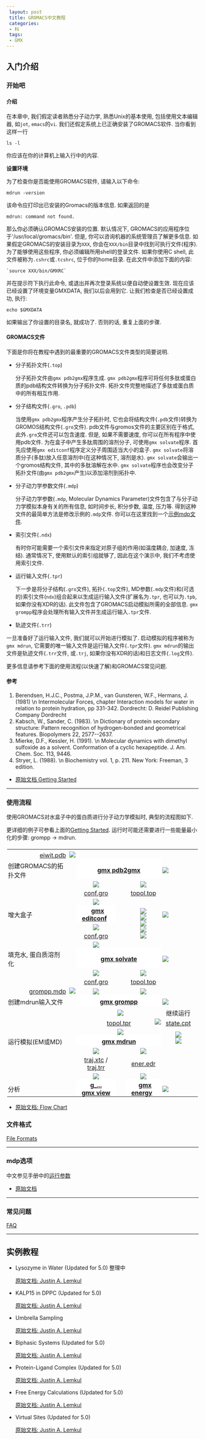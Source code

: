 ```yaml
---
 layout: post
 title: GROMACS中文教程
 categories:
 - 科
 tags:
 - GMX
---
```


<style>
table,th,td,tr { border: none; padding: 5px 2px 0px 2px; }
</style>

## 入门介绍

### 开始吧

#### 介绍

在本章中, 我们假定读者熟悉分子动力学, 熟悉Unix的基本使用, 包括使用文本编辑器, 如`jot`, `emacs`的`vi`. 我们还假定系统上已正确安装了GROMACS软件. 当你看到这样一行

`ls -l`

你应该在你的计算机上输入行中的内容.

__设置环境__

为了检查你是否能使用GROMACS软件, 请输入以下命令:

`mdrun -version`

该命令应打印出已安装的Gromacs的版本信息. 如果返回的是

	mdrun: command not found.

那么你必须确认GROMACS安装的位置. 默认情况下, GROMACS的应用程序位于'/usr/local/gromacs/bin'.
但是, 你可以咨询机器的系统管理员了解更多信息.
如果假定GROMACS的安装目录为`XXX`, 你会在`XXX/bin`目录中找到可执行文件(程序).
为了能够使用这些程序, 你必须编辑所用shell的登录文件.
如果你使用C shell, 此文件被称为`.cshrc`或`.tcshrc`, 位于你的home目录. 在此文件中添加下面的内容:

	`source XXX/bin/GMXRC`

并在提示符下执行此命令, 或退出并再次登录系统以便自动使设置生效. 现在应该已经设置了环境变量GMXDATA, 我们以后会用到它. 让我们检查是否已经设置成功, 执行:

`echo $GMXDATA`

如果输出了你设置的目录名, 就成功了. 否则的话, 重复上面的步骤.

#### GROMACS文件

下面是你将在教程中遇到的最重要的GROMACS文件类型的简要说明.

- 分子拓扑文件(`.top`)

	分子拓扑文件由`gmx pdb2gmx`程序生成. `gmx pdb2gmx`程序可将任何多肽或蛋白质的pdb结构文件转换为分子拓扑文件. 拓扑文件完整地描述了多肽或蛋白质中的所有相互作用.

- 分子结构文件(`.gro`, `.pdb`)

	当使用`gmx pdb2gmx`程序产生分子拓扑时, 它也会将结构文件(`.pdb`文件)转换为GROMOS结构文件(`.gro`文件).
	pdb文件与gromos文件的主要区别在于格式, 此外`.gro`文件还可以包含速度. 但是, 如果不需要速度, 你可以在所有程序中使用pdb文件. 为在盒子中产生多肽周围的溶剂分子, 可使用`gmx solvate`程序.
	首先应使用`gmx editconf`程序定义分子周围适当大小的盒子. `gmx solvate`将溶质分子(多肽)放入任意溶剂中(在这种情况下, 溶剂是水). `gmx solvate`会输出一个gromos结构文件, 其中的多肽溶解在水中. `gmx solvate`程序也会改变分子拓扑文件(由`gmx pdb2gmx`产生)以添加溶剂到拓扑中.

- 分子动力学参数文件(`.mdp`)

	分子动力学参数(`.mdp`, Molecular Dynamics Parameter)文件包含了与分子动力学模拟本身有关的所有信息, 如时间步长, 积分步数, 温度, 压力等. 得到这种文件的最简单方法是修改示例的`.mdp`文件. 你可以在这里找到一个[示例mdp文件](http://manual.gromacs.org/online/mdp.html).

- 索引文件(`.ndx`)

	有时你可能需要一个索引文件来指定对原子组的作用(如温度耦合, 加速度, 冻结). 通常情况下, 使用默认的索引组就够了, 因此在这个演示中, 我们不考虑使用索引文件.

- 运行输入文件(`.tpr`)

	下一步是将分子结构(`.gro`文件), 拓扑(`.top`文件), MD参数(`.mdp`文件)和(可选的)索引文件(`ndx`)组合起来以生成运行输入文件(扩展名为`.tpr`, 也可以为`.tpb`, 如果你没有XDR的话). 此文件包含了GROMACS启动模拟所需的全部信息. `gmx grompp`程序会处理所有输入文件并生成运行输入`.tpr`文件.

- 轨迹文件(`.trr`)

一旦准备好了运行输入文件, 我们就可以开始进行模拟了. 启动模拟的程序被称为`gmx mdrun`, 它需要的唯一输入文件是运行输入文件(`.tpr`文件). `gmx mdrun`的输出文件是轨迹文件(`.trr`文件, 或`.trj`, 如果你没有XDR的话)和日志文件(`.log`文件).

更多信息请参考下面的使用流程(以快速了解)和GROMACS常见问题.

#### 参考

1. Berendsen, H.J.C., Postma, J.P.M., van Gunsteren, W.F., Hermans, J. (1981)  \n
Intermolecular Forces, chapter Interaction models for water in relation to protein hydration, pp 331-342. Dordrecht: D. Reidel Publishing Company Dordrecht
2. Kabsch, W., Sander, C. (1983). \n
Dictionary of protein secondary structure: Pattern recognition of hydrogen-bonded and geometrical features. Biopolymers 22, 2577--2637.
3. Mierke, D.F., Kessler, H. (1991). \n
Molecular dynamics with dimethyl sulfoxide as a solvent. Conformation of a cyclic hexapeptide. J. Am. Chem. Soc. 113, 9446.
4. Stryer, L. (1988). \n
Biochemistry vol. 1, p. 211. New York: Freeman, 3 edition.

- [原始文档 Getting Started](http://manual.gromacs.org/online/getting_started.html)

----

### 使用流程

使用GROMACS对水盒子中的蛋白质进行分子动力学模拟时, 典型的流程图如下.

更详细的例子可参看上面的<a href="http://manual.gromacs.org/online/getting_started.html">Getting Started</a>.
运行时可能还需要进行一些能量最小化的步骤: grompp -> mdrun.

<center>
<table border="0" cellmargin="0" cellpadding="0" cellspacing="0">

<tbody><tr>
<td colspan="2" align="RIGHT"> <a href="http://manual.gromacs.org/online/pdb.html" onmouseover="window.status=&#39;Protein Databank file&#39;; return true">eiwit.pdb</a></td>
<td align="RIGHT">&nbsp;<img src="/GMX/flow_leftrightdown.gif"></td>
<td></td>
<td></td>
<td></td>
</tr>

<tr>
<td colspan="2" align="LEFT">创建GROMACS的拓扑文件</td>
<td></td>
<td bgcolor="#ffffff" colspan="3" align="CENTER">&nbsp;<a href="http://manual.gromacs.org/programs/gmx-pdb2gmx.html" onmouseover="window.status=&#39;Convert PDB file to GROMAX coordinate file and topology&#39;; return true"><b>gmx pdb2gmx</b></a>&nbsp;</td>
<td><img src="/GMX/flow_vrule.gif"></td>
</tr>

<tr>
<td></td>
<td></td>
<td></td>
<td align="CENTER"><img src="/GMX/flow_vline.gif" border="0"></td>
<td width="20"></td>
<td align="CENTER"><img src="/GMX/flow_vline.gif"></td>
</tr>

<tr>
<td></td>
<td></td>
<td></td>
<td align="CENTER"><a href="http://manual.gromacs.org/online/gro.html" onmouseover="window.status=&#39;GROMACS coordinate file containing molecules from PDB file&#39;; return true">conf.gro</a></td>
<td></td>
<td align="CENTER"> <a href="http://manual.gromacs.org/online/top.html" onmouseover="window.status=&#39;GROMACS ascii topology file&#39;; return true">topol.top</a> </td>
</tr>

<tr>
<td></td>
<td></td>
<td></td>
<td align="CENTER"><img src="/GMX/flow_down.gif" border="0"></td>
<td></td>
<td rowspan="5" colspan="1" align="CENTER"><img src="/GMX/flow_vline.gif"><br><img src="/GMX/flow_vline.gif"><br><img src="/GMX/flow_vline.gif"><br><img src="/GMX/flow_vline.gif"><br><img src="/GMX/flow_down.gif"></td>
</tr>

<tr>
<td colspan="2" align="left">增大盒子</td>
<td></td>
<td align="CENTER" bgcolor="#ffffff">&nbsp;&nbsp;<a href="http://manual.gromacs.org/programs/gmx-editconf.html" onmouseover="window.status=&#39;Adjust boxsize and placement of molecule&#39;; return true"><b>gmx editconf</b></a>&nbsp;&nbsp;</td>
<td></td>
<td><img src="/GMX/flow_vrule.gif"></td>
</tr>

<tr>
<td></td>
<td></td>
<td></td>
<td align="CENTER"><img src="/GMX/flow_vline.gif"></td>
<td></td>
</tr>

<tr>
<td></td>
<td></td>
<td></td>
<td align="CENTER"> <a href="http://manual.gromacs.org/online/gro.html" onmouseover="window.status=&#39;GROMACS coordinate file with adjusted box etc.&#39;; return true">conf.gro</a> </td>
<td></td>
</tr>

<tr>
<td></td>
<td></td>
<td></td>
<td align="CENTER"><img src="/GMX/flow_down.gif"></td>
<td></td>
</tr>

<tr>
<td colspan="2" align="LEFT">填充水, 蛋白质溶剂化</td>
<td></td>
<td colspan="3" align="CENTER" bgcolor="#ffffff">&nbsp;<a href="http://manual.gromacs.org/programs/gmx-solvate.html" onmouseover="window.status=&#39;Fill box with water (solvate molecule)&#39;; return true"><b>gmx solvate</b></a>&nbsp;</td>
<td><img src="/GMX/flow_vrule.gif"></td>
</tr>

<tr>
<td></td>
<td></td>
<td></td>
<td align="CENTER"><img src="/GMX/flow_vline.gif"></td>
<td></td>
<td align="CENTER"><img src="/GMX/flow_vline.gif"></td>
</tr>

<tr>
<td></td>
<td></td>
<td></td>
<td align="CENTER"><a href="http://manual.gromacs.org/online/gro.html" onmouseover="window.status=&#39;GROMACS coordinate file with water molecules added&#39;; return true">conf.gro</a></td>
<td></td>
<td align="CENTER"> <a href="http://manual.gromacs.org/online/top.html" onmouseover="window.status=&#39;GROMACS ascii topology file with water molecules added&#39;; return true">topol.top</a> </td>
</tr>

<tr>
<td colspan="2" align="RIGHT"><a href="http://manual.gromacs.org/online/mdp.html" onmouseover="window.status=&#39;Parameter file for grompp (controls all MD parameters)&#39;; return true">grompp.mdp</a></td>
<td align="RIGHT">&nbsp;<img src="/GMX/flow_leftrightdown.gif"></td>
<td align="CENTER"><img src="/GMX/flow_down.gif"></td>
<td></td>
<td align="CENTER"><img src="/GMX/flow_down.gif"></td>
<td></td>
</tr>

<tr>
<td colspan="2" align="LEFT">创建mdrun输入文件</td>
<td></td>
<td colspan="3" align="CENTER" bgcolor="#ffffff">&nbsp; <a href="http://manual.gromacs.org/programs/gmx-grompp.html" onmouseover="window.status=&#39;Process parameters, coordinates and topology and write binary topology&#39;; return true"><b>gmx grompp</b></a> &nbsp;</td>
<td><img src="/GMX/flow_vrule.gif"></td>
<td></td>
<td></td>
</tr>

<tr>
<td></td>
<td></td>
<td></td>
<td></td>
<td align="CENTER"><img src="/GMX/flow_vline.gif"></td>
<td rowspan="3" align="RIGHT">
<img src="/GMX/flow_rightleftdown.gif"></td>
<td align="CENTER" valign="BOTTOM">继续运行</td>
</tr>

<tr>
<td colspan="2" align="LEFT"></td>
<td></td>
<td colspan="3" align="CENTER"> <a href="http://manual.gromacs.org/online/tpr.html" onmouseover="window.status=&#39;Portable GROMACS binary run input file (contains all information to start MD run)&#39;; return true">topol.tpr</a></td>
<td align="CENTER">&nbsp;&nbsp;<a href="http://manual.gromacs.org/online/cpt.html" onmouseover="window.status=&#39;Checkpoint file&#39;; return true">state.cpt</a>&nbsp;&nbsp;</td>
</tr>

<tr>
<td></td>
<td></td>
<td></td>
<td></td>
<td align="CENTER"><img src="/GMX/flow_down.gif"></td>
<td rowspan="2" align="CENTER">
<img src="/GMX/flow_vline.gif"><br>
<img src="/GMX/flow_leftup.gif"></td>
</tr>

<tr>
<td colspan="2">运行模拟(EM或MD)</td>
<td></td>
<td colspan="3" align="CENTER" bgcolor="#ffffff">&nbsp;<a href="http://manual.gromacs.org/programs/gmx-mdrun.html" onmouseover="window.status=&#39;The moment you have all been waiting for! START YOUR MD RUN&#39;; return true"><b>gmx mdrun</b></a>&nbsp;</td>
<td></td>
</tr>

<tr>
<td></td>
<td></td>
<td></td>
<td align="CENTER"><img src="/GMX/flow_vline.gif"></td>
<td></td>
<td align="CENTER"><img src="/GMX/flow_vline.gif"></td>
</tr>

<tr>
<td></td>
<td></td>
<td></td>
<td align="CENTER"> <a href="http://manual.gromacs.org/online/xtc.html" onmouseover="window.status=&#39;Portable compressed trajectory&#39;; return true">traj.xtc</a> /
<a href="http://manual.gromacs.org/online/trr.html" onmouseover="window.status=&#39;Full precision portable trajectory&#39;; return true">traj.trr</a> </td>
<td></td>
<td align="CENTER"> <a href="http://manual.gromacs.org/online/edr.html" onmouseover="window.status=&#39;Portable energy file&#39;; return true">ener.edr</a> </td>
</tr>

<tr>
<td></td>
<td></td>
<td></td>
<td align="CENTER"><img src="/GMX/flow_down.gif"></td>
<td></td>
<td align="CENTER"><img src="/GMX/flow_down.gif"></td>
</tr>

<tr>
<td colspan="2" align="LEFT">分析</td>
<td></td>
<td align="CENTER" bgcolor="#ffffff">&nbsp;&nbsp;<a href="http://manual.gromacs.org/online.html" onmouseover="window.status=&#39;Your favourite GROMACS analysis tool&#39;; return true"><b>g_...</b></a>&nbsp;&nbsp;<br>&nbsp;&nbsp;<a href="http://manual.gromacs.org/programs/gmx-view.html" onmouseover="window.status=&#39;gmx view, the GROMACS trajectory viewer&#39;; return true"><b>gmx view</b></a>&nbsp;&nbsp;</td>
<td></td>
<td align="CENTER" bgcolor="#ffffff">&nbsp;&nbsp;<a href="http://manual.gromacs.org/programs/gmx-energy.html" onmouseover="window.status=&#39;Energy plots, averages and  fluctuations&#39;; return true"><b>gmx energy</b></a>&nbsp;&nbsp;</td>
<td><img src="/GMX/flow_vrule.gif"></td>
</tr>

</tbody></table>
</center>

- [原始文档: Flow Chart](http://manual.gromacs.org/online/flow.html)

### 文件格式

[File Formats](http://manual.gromacs.org/online/files.html)

---

### mdp选项

中文参见手册中的<a href="/GMX/GMXman-7.html#7.3运行参数">运行参数</a>

- [原始文档](http://manual.gromacs.org/online/mdp_opt.html)

---

### 常见问题

[FAQ](http://www.gromacs.org/Documentation/FAQs)

---

## 实例教程

- Lysozyme in Water (Updated for 5.0) 整理中

	[原始文档: Justin A. Lemkul](http://www.bevanlab.biochem.vt.edu/Pages/Personal/justin/gmx-tutorials/lysozyme/index.html)

- KALP15 in DPPC (Updated for 5.0)

	[原始文档: Justin A. Lemkul](http://www.bevanlab.biochem.vt.edu/Pages/Personal/justin/gmx-tutorials/membrane_protein/index.html)

- Umbrella Sampling

	[原始文档: Justin A. Lemkul](http://www.bevanlab.biochem.vt.edu/Pages/Personal/justin/gmx-tutorials/umbrella/index.html)

- Biphasic Systems (Updated for 5.0)

	[原始文档: Justin A. Lemkul](http://www.bevanlab.biochem.vt.edu/Pages/Personal/justin/gmx-tutorials/biphasic/index.html)

- Protein-Ligand Complex (Updated for 5.0)

	[原始文档: Justin A. Lemkul](http://www.bevanlab.biochem.vt.edu/Pages/Personal/justin/gmx-tutorials/complex/index.html)

- Free Energy Calculations (Updated for 5.0)

	[原始文档: Justin A. Lemkul](http://www.bevanlab.biochem.vt.edu/Pages/Personal/justin/gmx-tutorials/free_energy/index.html)

- Virtual Sites (Updated for 5.0)

	[原始文档: Justin A. Lemkul](http://www.bevanlab.biochem.vt.edu/Pages/Personal/justin/gmx-tutorials/vsites/index.html)
